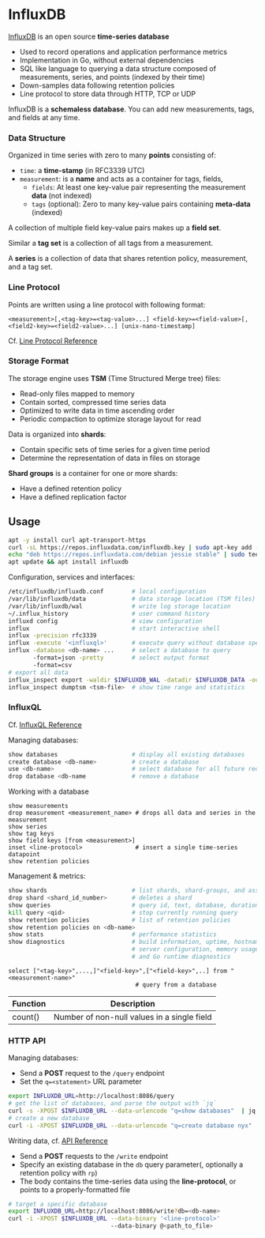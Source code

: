 # InfluxDB

[InfluxDB](https://github.com/influxdata/influxdb) is an open source **time-series database**

- Used to record operations and application performance metrics
- Implementation in Go, without external dependencies 
- SQL like language to querying a data structure composed of measurements, series, and points (indexed by their time)
- Down-samples data following retention policies
- Line protocol to store data through HTTP, TCP or UDP

InfluxDB is a **schemaless database**. You can add new measurements, tags, and fields at any time.

### Data Structure 

Organized in time series with zero to many **points** consisting of:

* `time`: a **time-stamp** (in RFC3339 UTC)
* `measurement`: is a **name** and acts as a container for tags, fields,
  - `fields`: At least one key-value pair representing the measurement **data** (not indexed)
  - `tags` (optional): Zero to many key-value pairs containing **meta-data** (indexed)

A collection of multiple field key-value pairs makes up a **field set**.

Similar a **tag set** is a collection of all tags from a measurement.

A **series** is a collection of data that shares retention policy, measurement, and a tag set.

### Line Protocol

Points are written using a line protocol with following format:

```
<measurement>[,<tag-key>=<tag-value>...] <field-key>=<field-value>[,<field2-key>=<field2-value>...] [unix-nano-timestamp]
```

Cf. [Line Protocol Reference](https://docs.influxdata.com/influxdb/v1.2/write_protocols/line_protocol_reference/)

### Storage Format

The storage engine uses **TSM** (Time Structured Merge tree) files:

- Read-only files mapped to memory
- Contain sorted, compressed time series data
- Optimized to write data in time ascending order
- Periodic compaction to optimize storage layout for read 

Data is organized into **shards**:

- Contain specific sets of time series for a given time period
- Determine the representation of data in files on storage

**Shard groups** is a container for one or more shards:

- Have a defined retention policy
- Have a defined replication factor 



## Usage

```bash
apt -y install curl apt-transport-https
curl -sL https://repos.influxdata.com/influxdb.key | sudo apt-key add -
echo "deb https://repos.influxdata.com/debian jessie stable" | sudo tee /etc/apt/sources.list.d/influxdb.list
apt update && apt install influxdb
```

Configuration, services and interfaces:

```bash
/etc/influxdb/influxdb.conf        # local configuration
/var/lib/influxdb/data             # data storage location (TSM files)
/var/lib/influxdb/wal              # write log storage location
~/.influx_history                  # user command history
influxd config                     # view configuration
influx                             # start interactive shell
influx -precision rfc3339
influx -execute '<influxql>'       # execute query without database specification
influx -database <db-name> ...     # select a database to query
       -format=json -pretty        # select output format
       -format=csv
# export all data
influx_inspect export -waldir $INFLUXDB_WAL -datadir $INFLUXDB_DATA -out /tmp/influxdb.txt
influx_inspect dumptsm <tsm-file>  # show time range and statistics
```

### InfluxQL

Cf. [InfluxQL Reference](https://docs.influxdata.com/influxdb/v1.2/query_language/spec/)

Managing databases:

```bash
show databases                     # display all existing databases
create database <db-name>          # create a database
use <db-name>                      # select database for all future requests
drop database <db-name             # remove a database
```

Working with a database

```
show measurements
drop measurement <measurement_name> # drops all data and series in the measurement  
show series                        
show tag keys
show field keys [from <measurement>]
inset <line-protocol>               # insert a single time-series datapoint
show retention policies
```

Management & metrics:

```bash
show shards                        # list shards, shard-groups, and associated retention policies
drop shard <shard_id_number>       # deletes a shard
show queries                       # query id, text, database, duration
kill query <qid>                   # stop currently running query
show retention policies            # list of retention policies
show retention policies on <db-name>
show stats                         # performance statistics
show diagnostics                   # build information, uptime, hostname, 
                                   # server configuration, memory usage, 
                                   # and Go runtime diagnostics
```

```
select ["<tag-key>",...,]"<field-key>",["<field-key>",..] from "<measurement-name>"
                                    # query from a database
```

| Function | Description |
|----------|-------------|
| count()  | Number of non-null values in a single field |

### HTTP API

Managing databases:

- Send a **POST** request to the `/query` endpoint
- Set the `q=<statement>` URL parameter 

```bash
export INFLUXDB_URL=http://localhost:8086/query
# get the list of databases, and parse the output with `jq`
curl -s -XPOST $INFLUXDB_URL --data-urlencode "q=show databases"  | jq '.results[].series[].values[][0]'
# create a new database
curl -i -XPOST $INFLUXDB_URL --data-urlencode "q=create database nyx"
```

Writing data, cf. [API Reference](https://docs.influxdata.com/influxdb/v1.2/tools/api/#write)

- Send a **POST** requests to the `/write` endpoint
- Specify an existing database in the `db` query parameter(, optionally a retention policy with `rp`)
- The body contains the time-series data using the **line-protocol**, or points to a properly-formatted file

```bash
# target a specific database
export INFLUXDB_URL=http://localhost:8086/write?db=<db-name>
curl -i -XPOST $INFLUXDB_URL --data-binary '<line-protocol>'
                             --data-binary @<path_to_file>
```

